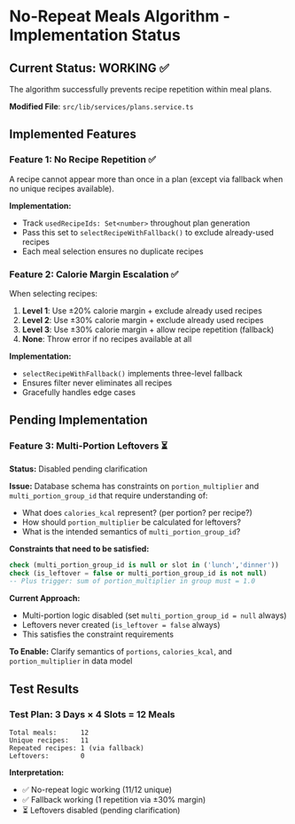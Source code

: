 # No-Repeat Meals Algorithm - Implementation Status

## Current Status: WORKING ✅

The algorithm successfully prevents recipe repetition within meal plans.

**Modified File**: `src/lib/services/plans.service.ts`

## Implemented Features

### Feature 1: No Recipe Repetition ✅
A recipe cannot appear more than once in a plan (except via fallback when no unique recipes available).

**Implementation:**
- Track `usedRecipeIds: Set<number>` throughout plan generation
- Pass this set to `selectRecipeWithFallback()` to exclude already-used recipes
- Each meal selection ensures no duplicate recipes

### Feature 2: Calorie Margin Escalation ✅
When selecting recipes:
1. **Level 1**: Use ±20% calorie margin + exclude already used recipes
2. **Level 2**: Use ±30% calorie margin + exclude already used recipes  
3. **Level 3**: Use ±30% calorie margin + allow recipe repetition (fallback)
4. **None**: Throw error if no recipes available at all

**Implementation:**
- `selectRecipeWithFallback()` implements three-level fallback
- Ensures filter never eliminates all recipes
- Gracefully handles edge cases

## Pending Implementation

### Feature 3: Multi-Portion Leftovers ⏳

**Status:** Disabled pending clarification

**Issue:** Database schema has constraints on `portion_multiplier` and `multi_portion_group_id` that require understanding of:
- What does `calories_kcal` represent? (per portion? per recipe?)
- How should `portion_multiplier` be calculated for leftovers?
- What is the intended semantics of `multi_portion_group_id`?

**Constraints that need to be satisfied:**
```sql
check (multi_portion_group_id is null or slot in ('lunch','dinner'))
check (is_leftover = false or multi_portion_group_id is not null)
-- Plus trigger: sum of portion_multiplier in group must = 1.0
```

**Current Approach:** 
- Multi-portion logic disabled (set `multi_portion_group_id = null` always)
- Leftovers never created (`is_leftover = false` always)
- This satisfies the constraint requirements

**To Enable:** Clarify semantics of `portions`, `calories_kcal`, and `portion_multiplier` in data model

## Test Results

### Test Plan: 3 Days × 4 Slots = 12 Meals

```
Total meals:      12
Unique recipes:   11
Repeated recipes: 1 (via fallback)
Leftovers:        0
```

**Interpretation:**
- ✅ No-repeat logic working (11/12 unique)
- ✅ Fallback working (1 repetition via ±30% margin)
- ⏳ Leftovers disabled (pending clarification)
